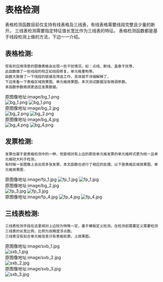 # **表格检测**  
   表格检测函数目前仅支持有线表格及三线表，有线表格需要线段完整且少量的断开。
   三线表检测需要指定特征值长宽比作为三线表的特征。
     表格检测函数都是基于线段检测上做的方法，下边一一介绍。  

## 表格检测:  
	现有的应用场景的图像表格会出现一些干扰情况，如：点线、断线、盖章干扰等，
	此函数做了一些线段的校正如线段修复，单元格重构等。  
	函数大致做了一下线段的链接及筛选工作，具体就不详细解释了，
	下边来看一下表格区域效果图、单元格效果图。本次测试数据没有微调参数。
	本函数参数微调更适应发票数据。    
 原图像地址:image/bg_1.png  
 ![bg_1.png](./mark_img/table_bg_1.png) 
 ![bg_1.png](./mark_img/box_bg_1.png)   
 原图像地址:image/bg_2.jpg  
 ![bg_2.png](./mark_img/table_bg_2.jpg) 
 ![bg_2.png](./mark_img/box_bg_2.jpg)   
 原图像地址:image/bg_4.jpg  
 ![bg_4.png](./mark_img/table_bg_4.jpg) 
 ![bg_4.png](./mark_img/box_bg_4.jpg)  
  
  
## 发票检测:  
	发票也属于是表格检测中的一种，但是相对有上边的那些单元格发票的单元格样式更为统一且单元格较大利于检测，  
	有时候一张图像上会出现多张发票，本文函数也进行了相应的处理。以下是表格区域效果图、单元格效果图.  
 
 原图像地址:image/fp_1.jpg 
 ![fp_1.jpg](./mark_img/table_fp_1.jpg) 
 ![fp_1.jpg](./mark_img/box_fp_1.jpg)   
 原图像地址:image/bg_2.jpg  
 ![fp_3.jpg](./mark_img/table_fp_3.jpg) 
 ![fp_3.jpg](./mark_img/box_fp_3.jpg)   
 原图像地址:image/fp_4.jpg 
 ![fp_4.jpg](./mark_img/table_fp_4.jpg) 
 ![fp_4.jpg](./mark_img/box_fp_4.jpg)    
 
## 三线表检测:  
	三线表检测手段在这里相对上边较为特殊一定，基于模板定义检测，在检测前需要定义需要检测三线表的长宽比例，比例为双精度浮点数。
	三线表没有拟合单元格信息只有表格轮廓，上效果图。  	
 
 原图像地址:image/sxb_1.jpg  
 ![sxb_1.jpg](./mark_img/table_sxb_1.jpg)   
 原图像地址:image/sxb_2.jpg   
 ![sxb_2.jpg](./mark_img/table_sxb_2.jpg)   
 原图像地址:image/sxb_3.jpg   
 ![sxb_3.jpg](./mark_img/table_sxb_3.jpg)   